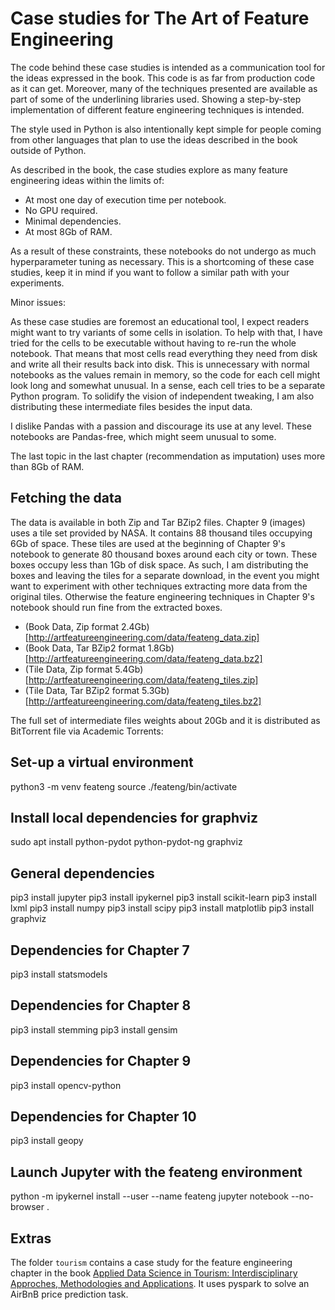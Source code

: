 # Case studies for The Art of Feature Engineering

The code behind these case studies is intended as a communication tool
for the ideas expressed in the book. This code is as far from
production code as it can get. Moreover, many of the techniques
presented are available as part of some of the underlining libraries
used. Showing a step-by-step implementation of different feature
engineering techniques is intended.

The style used in Python is also intentionally kept simple for people
coming from other languages that plan to use the ideas described in
the book outside of Python.

As described in the book, the case studies explore as many feature
engineering ideas within the limits of:

* At most one day of execution time per notebook.
* No GPU required.
* Minimal dependencies.
* At most 8Gb of RAM.

As a result of these constraints, these notebooks do not undergo as
much hyperparameter tuning as necessary. This is a shortcoming of
these case studies, keep it in mind if you want to follow a similar
path with your experiments.

Minor issues:

As these case studies are foremost an educational tool, I expect
readers might want to try variants of some cells in isolation. To help
with that, I have tried for the cells to be executable without having
to re-run the whole notebook. That means that most cells read
everything they need from disk and write all their results back into
disk. This is unnecessary with normal notebooks as the values remain
in memory, so the code for each cell might look long and somewhat
unusual. In a sense, each cell tries to be a separate Python
program. To solidify the vision of independent tweaking, I am also
distributing these intermediate files besides the input data.

I dislike Pandas with a passion and discourage its use at any level.
These notebooks are Pandas-free, which might seem unusual to some.

The last topic in the last chapter (recommendation as imputation) uses
more than 8Gb of RAM.


## Fetching the data

The data is available in both Zip and Tar BZip2 files. Chapter 9
(images) uses a tile set provided by NASA. It contains 88 thousand
tiles occupying 6Gb of space. These tiles are used at the beginning of
Chapter 9's notebook to generate 80 thousand boxes around each city or
town. These boxes occupy less than 1Gb of disk space. As such, I am
distributing the boxes and leaving the tiles for a separate download,
in the event you might want to experiment with other techniques
extracting more data from the original tiles. Otherwise the feature
engineering techniques in Chapter 9's notebook should run fine from
the extracted boxes.

* (Book Data, Zip format 2.4Gb)[http://artfeatureengineering.com/data/feateng_data.zip]
* (Book Data, Tar BZip2 format 1.8Gb)[http://artfeatureengineering.com/data/feateng_data.bz2]
* (Tile Data, Zip format 5.4Gb)[http://artfeatureengineering.com/data/feateng_tiles.zip]
* (Tile Data, Tar BZip2 format 5.3Gb)[http://artfeatureengineering.com/data/feateng_tiles.bz2]

The full set of intermediate files weights about 20Gb and it is
distributed as BitTorrent file via Academic Torrents:


## Set-up a virtual environment

python3 -m venv feateng
source ./feateng/bin/activate


## Install local dependencies for graphviz
sudo apt install python-pydot python-pydot-ng graphviz


## General dependencies

pip3 install jupyter
pip3 install ipykernel
pip3 install scikit-learn
pip3 install lxml
pip3 install numpy
pip3 install scipy
pip3 install matplotlib
pip3 install graphviz


## Dependencies for Chapter 7

pip3 install statsmodels
  

## Dependencies for Chapter 8

pip3 install stemming
pip3 install gensim


## Dependencies for Chapter 9

pip3 install opencv-python


## Dependencies for Chapter 10

pip3 install geopy


## Launch Jupyter with the feateng environment

python -m ipykernel install --user --name feateng
jupyter notebook --no-browser .

## Extras

The folder ```tourism``` contains a case study for the feature engineering chapter in the book [Applied Data Science in Tourism: Interdisciplinary Approches, Methodologies and Applications](http://datascience-in-tourism.com/). It uses pyspark to solve an AirBnB price prediction task.

